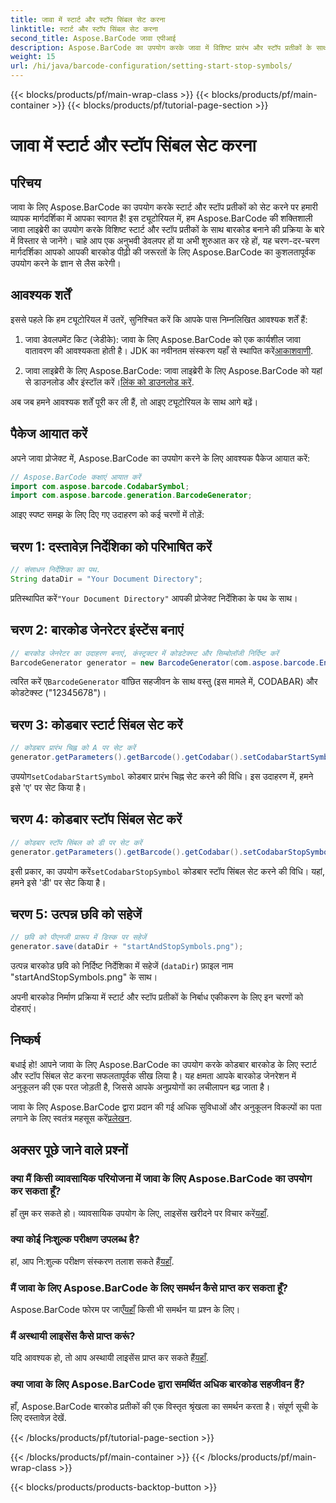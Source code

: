 ```yaml
---
title: जावा में स्टार्ट और स्टॉप सिंबल सेट करना
linktitle: स्टार्ट और स्टॉप सिंबल सेट करना
second_title: Aspose.BarCode जावा एपीआई
description: Aspose.BarCode का उपयोग करके जावा में विशिष्ट प्रारंभ और स्टॉप प्रतीकों के साथ अनुकूलित कोडबार बारकोड उत्पन्न करें। निर्बाध एकीकरण के लिए हमारी चरण-दर-चरण मार्गदर्शिका का पालन करें।
weight: 15
url: /hi/java/barcode-configuration/setting-start-stop-symbols/
---
```


{{< blocks/products/pf/main-wrap-class >}}
{{< blocks/products/pf/main-container >}}
{{< blocks/products/pf/tutorial-page-section >}}

# जावा में स्टार्ट और स्टॉप सिंबल सेट करना


## परिचय

जावा के लिए Aspose.BarCode का उपयोग करके स्टार्ट और स्टॉप प्रतीकों को सेट करने पर हमारी व्यापक मार्गदर्शिका में आपका स्वागत है! इस ट्यूटोरियल में, हम Aspose.BarCode की शक्तिशाली जावा लाइब्रेरी का उपयोग करके विशिष्ट स्टार्ट और स्टॉप प्रतीकों के साथ बारकोड बनाने की प्रक्रिया के बारे में विस्तार से जानेंगे। चाहे आप एक अनुभवी डेवलपर हों या अभी शुरुआत कर रहे हों, यह चरण-दर-चरण मार्गदर्शिका आपको आपकी बारकोड पीढ़ी की जरूरतों के लिए Aspose.BarCode का कुशलतापूर्वक उपयोग करने के ज्ञान से लैस करेगी।

## आवश्यक शर्तें

इससे पहले कि हम ट्यूटोरियल में उतरें, सुनिश्चित करें कि आपके पास निम्नलिखित आवश्यक शर्तें हैं:

1.  जावा डेवलपमेंट किट (जेडीके): जावा के लिए Aspose.BarCode को एक कार्यशील जावा वातावरण की आवश्यकता होती है। JDK का नवीनतम संस्करण यहाँ से स्थापित करें[आकाशवाणी](https://www.oracle.com/java/technologies/javase-downloads.html).

2.  जावा लाइब्रेरी के लिए Aspose.BarCode: जावा लाइब्रेरी के लिए Aspose.BarCode को यहां से डाउनलोड और इंस्टॉल करें।[लिंक को डाउनलोड करें](https://releases.aspose.com/barcode/java/).

अब जब हमने आवश्यक शर्तें पूरी कर ली हैं, तो आइए ट्यूटोरियल के साथ आगे बढ़ें।

## पैकेज आयात करें

अपने जावा प्रोजेक्ट में, Aspose.BarCode का उपयोग करने के लिए आवश्यक पैकेज आयात करें:

```java
// Aspose.BarCode कक्षाएं आयात करें
import com.aspose.barcode.CodabarSymbol;
import com.aspose.barcode.generation.BarcodeGenerator;
```

आइए स्पष्ट समझ के लिए दिए गए उदाहरण को कई चरणों में तोड़ें:

## चरण 1: दस्तावेज़ निर्देशिका को परिभाषित करें

```java
// संसाधन निर्देशिका का पथ.
String dataDir = "Your Document Directory";
```

 प्रतिस्थापित करें`"Your Document Directory"` आपकी प्रोजेक्ट निर्देशिका के पथ के साथ।

## चरण 2: बारकोड जेनरेटर इंस्टेंस बनाएं

```java
// बारकोड जेनरेटर का उदाहरण बनाएं, कंस्ट्रक्टर में कोडटेक्स्ट और सिम्बोलॉजी निर्दिष्ट करें
BarcodeGenerator generator = new BarcodeGenerator(com.aspose.barcode.EncodeTypes.CODABAR, "12345678");
```

 त्वरित करें ए`BarcodeGenerator` वांछित सहजीवन के साथ वस्तु (इस मामले में, CODABAR) और कोडटेक्स्ट ("12345678")।

## चरण 3: कोडबार स्टार्ट सिंबल सेट करें

```java
// कोडबार प्रारंभ चिह्न को A पर सेट करें
generator.getParameters().getBarcode().getCodabar().setCodabarStartSymbol(CodabarSymbol.A);
```

 उपयोग`setCodabarStartSymbol` कोडबार प्रारंभ चिह्न सेट करने की विधि। इस उदाहरण में, हमने इसे 'ए' पर सेट किया है।

## चरण 4: कोडबार स्टॉप सिंबल सेट करें

```java
// कोडबार स्टॉप सिंबल को डी पर सेट करें
generator.getParameters().getBarcode().getCodabar().setCodabarStopSymbol(CodabarSymbol.D);
```

 इसी प्रकार, का उपयोग करें`setCodabarStopSymbol` कोडबार स्टॉप सिंबल सेट करने की विधि। यहां, हमने इसे 'डी' पर सेट किया है।

## चरण 5: उत्पन्न छवि को सहेजें

```java
// छवि को पीएनजी प्रारूप में डिस्क पर सहेजें
generator.save(dataDir + "startAndStopSymbols.png");
```

उत्पन्न बारकोड छवि को निर्दिष्ट निर्देशिका में सहेजें (`dataDir`) फ़ाइल नाम "startAndStopSymbols.png" के साथ।

अपनी बारकोड निर्माण प्रक्रिया में स्टार्ट और स्टॉप प्रतीकों के निर्बाध एकीकरण के लिए इन चरणों को दोहराएं।

## निष्कर्ष

बधाई हो! आपने जावा के लिए Aspose.BarCode का उपयोग करके कोडबार बारकोड के लिए स्टार्ट और स्टॉप सिंबल सेट करना सफलतापूर्वक सीख लिया है। यह क्षमता आपके बारकोड जेनरेशन में अनुकूलन की एक परत जोड़ती है, जिससे आपके अनुप्रयोगों का लचीलापन बढ़ जाता है।

 जावा के लिए Aspose.BarCode द्वारा प्रदान की गई अधिक सुविधाओं और अनुकूलन विकल्पों का पता लगाने के लिए स्वतंत्र महसूस करें[प्रलेखन](https://reference.aspose.com/barcode/java/).

## अक्सर पूछे जाने वाले प्रश्नों

### क्या मैं किसी व्यावसायिक परियोजना में जावा के लिए Aspose.BarCode का उपयोग कर सकता हूँ?
 हाँ तुम कर सकते हो। व्यावसायिक उपयोग के लिए, लाइसेंस खरीदने पर विचार करें[यहाँ](https://purchase.aspose.com/buy).

### क्या कोई निःशुल्क परीक्षण उपलब्ध है?
 हां, आप नि:शुल्क परीक्षण संस्करण तलाश सकते हैं[यहाँ](https://releases.aspose.com/).

### मैं जावा के लिए Aspose.BarCode के लिए समर्थन कैसे प्राप्त कर सकता हूँ?
 Aspose.BarCode फोरम पर जाएँ[यहाँ](https://forum.aspose.com/c/barcode/13) किसी भी समर्थन या प्रश्न के लिए।

### मैं अस्थायी लाइसेंस कैसे प्राप्त करूं?
 यदि आवश्यक हो, तो आप अस्थायी लाइसेंस प्राप्त कर सकते हैं[यहाँ](https://purchase.aspose.com/temporary-license/).

### क्या जावा के लिए Aspose.BarCode द्वारा समर्थित अधिक बारकोड सहजीवन हैं?
हाँ, Aspose.BarCode बारकोड प्रतीकों की एक विस्तृत श्रृंखला का समर्थन करता है। संपूर्ण सूची के लिए दस्तावेज़ देखें.


{{< /blocks/products/pf/tutorial-page-section >}}

{{< /blocks/products/pf/main-container >}}
{{< /blocks/products/pf/main-wrap-class >}}

{{< blocks/products/products-backtop-button >}}

